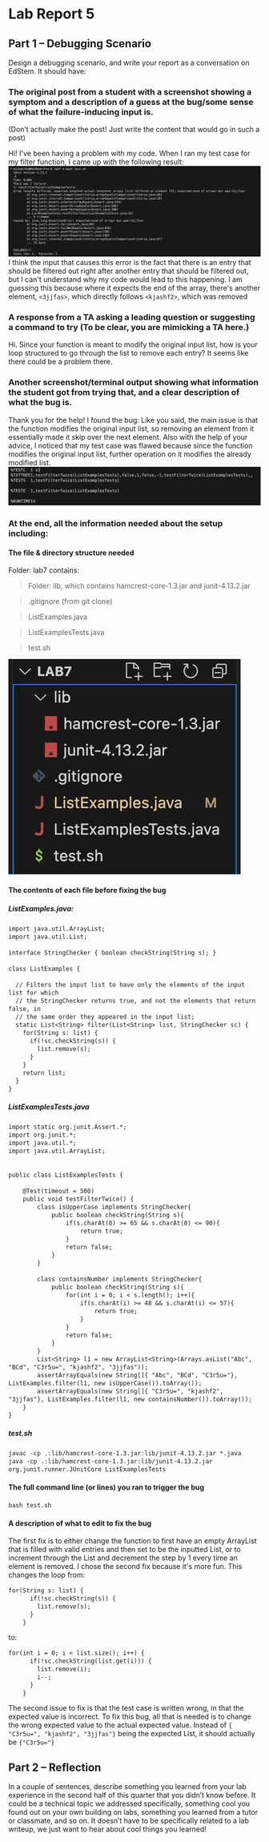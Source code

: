 # Lab Report 5

## Part 1 – Debugging Scenario
Design a debugging scenario, and write your report as a conversation on EdStem. It should have:

### The original post from a student with a screenshot showing a symptom and a description of a guess at the bug/some sense of what the failure-inducing input is. 
(Don’t actually make the post! Just write the content that would go in such a post)

Hi! I've been having a problem with my code. When I ran my test case for my filter function, I came up with the following result: 
![Error Results](ErrorResults.png)
I think the input that causes this error is the fact that there is an entry that should be filtered out right after another entry that should be filtered out, 
but I can't understand why my code would lead to this happening. I am guessing this because where it expects the end of the array, there's another element, `<3jjfas>`, which directly follows `<kjashf2>`, which was removed

### A response from a TA asking a leading question or suggesting a command to try (To be clear, you are mimicking a TA here.)

Hi. Since your function is meant to modify the original input list, how is your loop structured to go through the list to remove each entry? It seems like there could be a problem there. 

### Another screenshot/terminal output showing what information the student got from trying that, and a clear description of what the bug is.

Thank you for the help! I found the bug: Like you said, the main issue is that the function modifies the original input list, so removing an element from it essentially made it skip over the next element. 
Also with the help of your advice, I noticed that my test case was flawed because since the function modifies the original input list, further operation on it modifies the already modified list. 
![Success Results](SuccessResults.png)

### At the end, all the information needed about the setup including:

#### The file & directory structure needed

Folder: lab7 contains: 

> Folder: lib, which contains hamcrest-core-1.3.jar and junit-4.13.2.jar

> .gitignore (from git clone)

> ListExamples.java

> ListExamplesTests.java

> test.sh

![File & Directory Structure](FileDirectoryLab5.png)

#### The contents of each file before fixing the bug

##### ListExamples.java: 

```
import java.util.ArrayList;
import java.util.List;

interface StringChecker { boolean checkString(String s); }

class ListExamples {

  // Filters the input list to have only the elements of the input list for which
  // the StringChecker returns true, and not the elements that return false, in
  // the same order they appeared in the input list;
  static List<String> filter(List<String> list, StringChecker sc) {
    for(String s: list) {
      if(!sc.checkString(s)) {
        list.remove(s);
      }
    }
    return list;
  }
}
```

##### ListExamplesTests.java

```
import static org.junit.Assert.*;
import org.junit.*;
import java.util.*;
import java.util.ArrayList;


public class ListExamplesTests {
	
	@Test(timeout = 500)
	public void testFilterTwice() {
		class isUpperCase implements StringChecker{
			public boolean checkString(String s){
				if(s.charAt(0) >= 65 && s.charAt(0) <= 90){
					return true;
				}
				return false;
			}
		}

		class containsNumber implements StringChecker{
			public boolean checkString(String s){
				for(int i = 0; i < s.length(); i++){
					if(s.charAt(i) >= 48 && s.charAt(i) <= 57){
						return true;
					}
				}
				return false;
			}
		}
    	List<String> l1 = new ArrayList<String>(Arrays.asList("Abc", "BCd", "C3r5u=", "kjashf2", "3jjfas"));
		assertArrayEquals(new String[]{ "Abc", "BCd", "C3r5u="}, ListExamples.filter(l1, new isUpperCase()).toArray());
		assertArrayEquals(new String[]{ "C3r5u=", "kjashf2", "3jjfas"}, ListExamples.filter(l1, new containsNumber()).toArray());
	}	
}
```
##### test.sh
```
javac -cp .:lib/hamcrest-core-1.3.jar:lib/junit-4.13.2.jar *.java
java -cp .:lib/hamcrest-core-1.3.jar:lib/junit-4.13.2.jar org.junit.runner.JUnitCore ListExamplesTests
```

#### The full command line (or lines) you ran to trigger the bug

`bash test.sh`

#### A description of what to edit to fix the bug

The first fix is to either change the function to first have an empty ArrayList that is filled with valid entries and then set to be the inputted List, 
or to increment through the List and decrement the step by 1 every time an element is removed. I chose the second fix because it's more fun. This changes the loop from: 
```
for(String s: list) {
      if(!sc.checkString(s)) {
        list.remove(s);
      }
    }
```
to: 
```
for(int i = 0; i < list.size(); i++) {
      if(!sc.checkString(list.get(i))) {
        list.remove(i);
        i--;
      }
    }
```
The second issue to fix is that the test case is written wrong, in that the expected value is incorrect. To fix this bug, all that is needed is to change the wrong expected value to the actual expected value. 
Instead of `{ "C3r5u=", "kjashf2", "3jjfas"}` being the expected List, it should actually be `{"C3r5u="}`

## Part 2 – Reflection
In a couple of sentences, describe something you learned from your lab experience in the second half of this quarter that you didn’t know before. It could be a technical topic we addressed specifically, something cool you found out on your own building on labs, something you learned from a tutor or classmate, and so on. It doesn’t have to be specifically related to a lab writeup, we just want to hear about cool things you learned!

